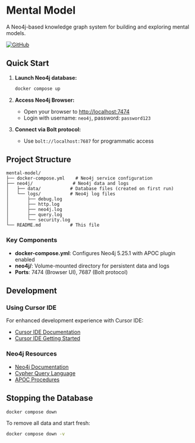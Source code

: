 # Mental Model

A Neo4j-based knowledge graph system for building and exploring mental models.

[![GitHub](https://img.shields.io/badge/GitHub-thedusen/mental--model-blue?logo=github)](https://github.com/thedusen/mental-model)

## Quick Start

1. **Launch Neo4j database:**
   ```bash
   docker compose up
   ```

2. **Access Neo4j Browser:**
   - Open your browser to [http://localhost:7474](http://localhost:7474)
   - Login with username: `neo4j`, password: `password123`

3. **Connect via Bolt protocol:**
   - Use `bolt://localhost:7687` for programmatic access

## Project Structure

```
mental-model/
├── docker-compose.yml    # Neo4j service configuration
├── neo4j/               # Neo4j data and logs
│   ├── data/           # Database files (created on first run)
│   └── logs/           # Neo4j log files
│       ├── debug.log
│       ├── http.log
│       ├── neo4j.log
│       ├── query.log
│       └── security.log
└── README.md           # This file
```

### Key Components

- **docker-compose.yml**: Configures Neo4j 5.25.1 with APOC plugin enabled
- **neo4j/**: Volume-mounted directory for persistent data and logs
- **Ports**: 7474 (Browser UI), 7687 (Bolt protocol)

## Development

### Using Cursor IDE

For enhanced development experience with Cursor IDE:
- [Cursor IDE Documentation](https://docs.cursor.sh/)
- [Cursor IDE Getting Started](https://docs.cursor.sh/getting-started/installation)

### Neo4j Resources

- [Neo4j Documentation](https://neo4j.com/docs/)
- [Cypher Query Language](https://neo4j.com/docs/cypher-manual/current/)
- [APOC Procedures](https://neo4j.com/docs/apoc/current/)

## Stopping the Database

```bash
docker compose down
```

To remove all data and start fresh:
```bash
docker compose down -v
```
